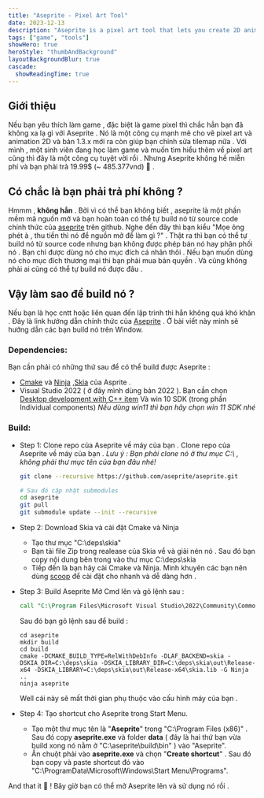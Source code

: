 ```yaml
---
title: "Aseprite - Pixel Art Tool" 
date: 2023-12-13
description: "Aseprite is a pixel art tool that lets you create 2D animations for videogames."
tags: ["game", "tools"]
showHero: true
heroStyle: "thumbAndBackground"
layoutBackgroundBlur: true
cascade:
  showReadingTime: true
---
```

## Giới thiệu
Nếu bạn yêu thích làm game , đặc biệt là game pixel thì chắc hẳn bạn đã không xa lạ gì với Aseprite . Nó là một công cụ mạnh mẽ cho vẽ pixel art và animation 2D và bản 1.3.x mới ra còn giúp bạn chỉnh sửa tilemap nữa .
Với mình , một sinh viên đang học làm game và muốn tìm hiểu thêm về pixel art cũng thì đây là một công cụ tuyệt vời rồi . Nhưng Aseprite không hề miễn phí và bạn phải trả 19.99$ (~ 485.377vnd) 🫠 . 
## Có chắc là bạn phải trả phí không ?
Hmmm , **không hẳn** . Bởi vì có thể bạn không biết , aseprite là một phần mềm mã nguồn mở và bạn hoàn toàn có thể tự build nó từ source code chính thức của [aseprite](https://github.com/aseprite/aseprite) trên github. Nghe đến đây thì bạn kiểu "Mọe ông phét à , thu tiền thì nó để nguồn mở để làm gì ?" . Thật ra thì bạn có thể tự build nó từ source code nhưng bạn không được phép bán nó hay phân phối nó . Bạn chỉ được dùng nó cho mục đích cá nhân thôi . Nếu bạn muốn dùng nó cho mục đích thương mại thì bạn phải mua bản quyền . Và cũng không phải ai cũng có thể tự build nó được đâu . 
## Vậy làm sao để build nó ?
Nếu bạn là học cntt hoặc liên quan đến lập trình thì hẳn không quá khó khăn . Đây là link hướng dẫn chính thức của [Aseprite](https://github.com/aseprite/aseprite/blob/main/INSTALL.md) . Ở bài viết này mình sẽ hướng dẫn các bạn build nó trên Window.
### Dependencies:
Bạn cần phải có những thứ sau để có thể build được Aseprite :
- [Cmake](https://cmake.org/download/) và [Ninja](https://ninja-build.org/) ,[Skia](https://github.com/aseprite/skia) của Asprite .
- Visual Studio 2022 ( ở đây mình dùng bản 2022 ). Bạn cần chọn [Desktop development with C++ item](https://imgur.com/a/7zs51IT) Và win 10 SDK (trong phần Individual components) *Nếu dùng win11 thì bạn hãy chọn win 11 SDK nhé*
### Build:
- Step 1: Clone repo của Aseprite về máy của bạn .
Clone repo của Aseprite về máy của bạn .
*Lưu ý : Bạn phải clone nó ở thư mục C:\ , không phải thư mục tên của bạn đâu nhé!* 
    ```bash
    git clone --recursive https://github.com/aseprite/aseprite.git

    # Sau đó cập nhật submodules
    cd aseprite
    git pull
    git submodule update --init --recursive
    ```

- Step 2: Download Skia và cài đặt Cmake và Ninja
    - Tạo thư mục "C:\deps\skia"
    - Bạn tải file Zip trong realease của Skia về và giải nén nó . Sau đó bạn copy nội dung bên trong vào thư mục C:\deps\skia
    - Tiếp đến là bạn hãy cài Cmake và Ninja. Mình khuyên các bạn nên dùng [scoop](https://scoop.sh/) để cài đặt cho nhanh và dễ dàng hơn . 

- Step 3: Build Aseprite
Mở Cmd lên và gõ lệnh sau :
    ```cmd
    call "C:\Program Files\Microsoft Visual Studio\2022\Community\Common7\Tools\VsDevCmd.bat" -arch=x64
    ```
    Sau đó bạn gõ lệnh sau để build :
    ```
    cd aseprite
    mkdir build
    cd build
    cmake -DCMAKE_BUILD_TYPE=RelWithDebInfo -DLAF_BACKEND=skia -DSKIA_DIR=C:\deps\skia -DSKIA_LIBRARY_DIR=C:\deps\skia\out\Release-x64 -DSKIA_LIBRARY=C:\deps\skia\out\Release-x64\skia.lib -G Ninja ..
    ninja aseprite
    ```
    Well cái này sẽ mất thời gian phụ thuộc vào cấu hình máy của bạn . 
- Step 4: Tạo shortcut cho Aseprite trong Start Menu.

    - Tạo một thư mục tên là "**Aseprite**" trong "C:\Program Files (x86)\" . Sau đó copy **aseprite.exe** và folder **data** ( đây là hai thứ bạn vừa build xong nó nằm ở "C:\aseprite\build\bin" ) vào "Aseprite". 
    - Ấn chuột phải vào **aseprite.exe** và chọn "**Create shortcut**" . Sau đó bạn copy và paste shortcut đó vào "C:\ProgramData\Microsoft\Windows\Start Menu\Programs\".

And that it 🥳 ! Bây giờ bạn có thể mở Aseprite lên và sử dụng nó rồi .
